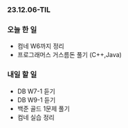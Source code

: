 ### 23.12.06-TIL
### 오늘 한 일
- 컴네 W6까지 정리
- 프로그래머스 거스름돈 풀기 (C++,Java)

### 내일 할 일
- DB W7-1 듣기
- DB W9-1 듣기
- 백준 골드 1문제 풀기
- 컴네 실습 정리
